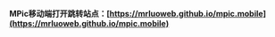 #### MPic移动端打开跳转站点：[https://mrluoweb.github.io/mpic.mobile](https://mrluoweb.github.io/mpic.mobile)
